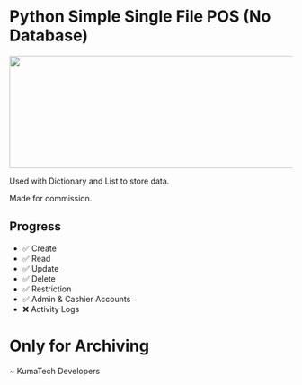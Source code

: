 # Python Simple Single File POS (No Database)

<div align="center">
  <img src="https://i.imgur.com/OZtIS9Y.png" width="600" height="200"/>
</div>

Used with Dictionary and List to store data.

Made for commission.

## Progress

- ✅ Create
- ✅ Read
- ✅ Update
- ✅ Delete
- ✅ Restriction
- ✅ Admin & Cashier Accounts
- ❌ Activity Logs

# Only for Archiving

~ KumaTech Developers
